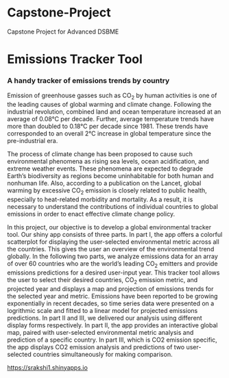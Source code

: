 # Capstone-Project
Capstone Project for Advanced DSBME

# Emissions Tracker Tool
### A handy tracker of emissions trends by country 
  Emission of greenhouse gasses such as CO<sub>2</sub> by human activities is one of the leading causes of global warming and climate change. Following the industrial revolution, combined land and ocean temperature increased at an average of 0.08&deg;C per decade. Further, average temperature trends have more than doubled to 0.18&deg;C per decade since 1981. These trends have corresponded to an overall 2&deg;C increase in global temperature since the pre-industrial era.  
  
  The process of climate change has been proposed to cause such environmental phenomena as rising sea levels, ocean acidification, and extreme weather events. These phenomena are expected to degrade Earth’s biodiversity as regions become uninhabitable for both human and nonhuman life. Also, according to a publication on the Lancet, global warming by excessive CO<sub>2</sub> emission is closely related to public health, especially to heat-related morbidity and mortality. As a result, it is necessary to understand the contributions of individual countries to global emissions in order to enact effective climate change policy.
  
  In this project, our objective is to develop a global environmental tracker tool. Our shiny app consists of three parts. In part I, the app offers a colorful scatterplot for displaying the user-selected environmental metric across all the countries. This gives the user an overview of the environmental trend globally. In the following two parts, we analyze emissions data for an array of over 60 countries who are the world’s leading CO<sub>2</sub> emitters and provide emissions predictions for a desired user-input year. This tracker tool allows the user to select their desired countries, CO<sub>2</sub> emission metric, and projected year and displays a map and projection of emissions trends for the selected year and metric. Emissions have been reported to be growing exponentially in recent decades, so time series data were presented on a logrithmic scale and fitted to a linear model for projected emissions predictions. In part II and III, we delivered our analysis using different display forms respectively. In part II, the app provides an interactive global map, paired with user-selected environmental metric analysis and prediction of a specific country. In part III, which is CO2 emission specific, the app displays CO2 emission analysis and predictions of two user-selected countries simultaneously for making comparison. 


https://srakshi1.shinyapps.io
